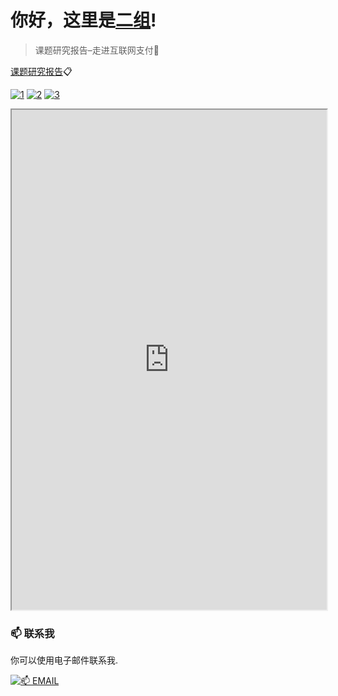 # 你好，这里是[二组](https://2z.cyming.top)! 
  
 > 课题研究报告–走进互联网支付📎

[课题研究报告](https://2z.cyming.top/ty/淄川中学通用技术团队评价表.pdf)📋

[![1](https://img.cyming.top/file/1410ebb613e2cc7e923fd.jpg)](#)
[![2](https://img.cyming.top/file/e767105b49d54c1bafea4.jpg)](#)
[![3](https://img.cyming.top/file/4c8e12f17a5d6bba05395.jpg)](#)

<!--<iframe
  src="https://img.cyming.top/file/1410ebb613e2cc7e923fd.jpg"
  width="100%"
  height="800px"
></iframe>-->

<!--<iframe
  src="https://img.cyming.top/file/b3a1420029c9150661fec.jpg"
  width="100%"
  height="800px"
></iframe>-->

<iframe
  src="https://mozilla.github.io/pdf.js/web/viewer.html?file=https://2z.cyming.top/ty/淄川中学通用技术团队评价表.pdf"
  width="100%"
  height="800px"></iframe>

 ### 📫 联系我 
  
 你可以使用电子邮件联系我. 
  
 [![📫 EMAIL](https://img.shields.io/badge/📫%20EMAIL-c@cyming.top-%2357728B?style=for-the-badge)](mailto:c@cyming.top)
